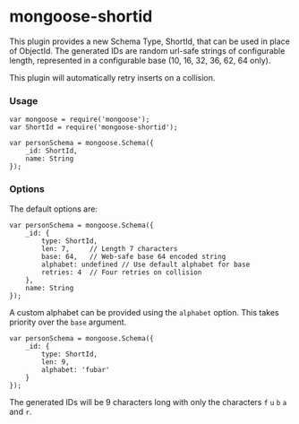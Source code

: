 mongoose-shortid
================

This plugin provides a new Schema Type, ShortId, that can be used in place of ObjectId. The generated IDs are random url-safe strings of configurable length, represented in a configurable base (10, 16, 32, 36, 62, 64 only).

This plugin will automatically retry inserts on a collision.

### Usage

    var mongoose = require('mongoose');
    var ShortId = require('mongoose-shortid');

    var personSchema = mongoose.Schema({
        _id: ShortId,
        name: String
    });

### Options

The default options are:

    var personSchema = mongoose.Schema({
        _id: {
            type: ShortId,
            len: 7,     // Length 7 characters
            base: 64,   // Web-safe base 64 encoded string
            alphabet: undefined // Use default alphabet for base
            retries: 4  // Four retries on collision
        },
        name: String
    });

A custom alphabet can be provided using the `alphabet` option. This takes priority over the `base` argument.

    var personSchema = mongoose.Schema({
        _id: {
            type: ShortId,
            len: 9,
            alphabet: 'fubar'
        }
    });

The generated IDs will be 9 characters long with only the characters `f` `u` `b` `a` and `r`.
